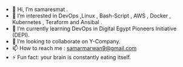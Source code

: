 - 👋 Hi, I’m samaresmat .
- 👀 I’m interested in DevOps ,Linux , Bash-Script , AWS , Docker , Kubernetes , Teraform and Ansibal .
- 🌱 I’m currently learning DevOps in Digital Egypt Pioneers Initiative (DEPI).
- 💞️ I’m looking to collaborate on Y-Company.
- 📫 How to reach me : samarmarwan9@gmail.com 
- ⚡ Fun fact: your brain is constantly eating itself.
<!---
samaresmat9/samaresmat9 is a ✨ special ✨ repository because its `README.md` (this file) appears on your GitHub profile.
You can click the Preview link to take a look at your changes.
--->
